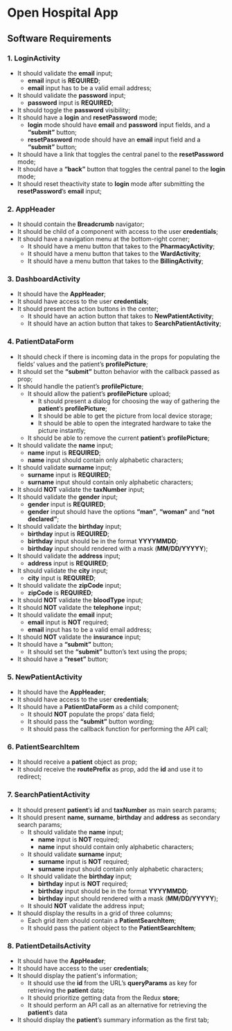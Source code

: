# Open Hospital App

## Software Requirements

### 1. LoginActivity

- It should validate the **email** input;
  - **email** input is **REQUIRED**;
  - **email** input has to be a valid email address;
- It should validate the **password** input;
  - **password** input is **REQUIRED**;
- It should toggle the **password** visibility;
- It should have a **login** and **resetPassword** mode;
  - **login** mode should have **email** and **password** input fields, and a **“submit”** button;
  - **resetPassword** mode should have an **email** input field and a **“submit”** button;
- It should have a link that toggles the central panel to the **resetPassword** mode;
- It should have a **“back”** button that toggles the central panel to the **login** mode;
- It should reset theactivity state to **login** mode after submitting the **resetPassword**’s **email** input;

### 2. AppHeader

- It should contain the **Breadcrumb** navigator;
- It should be child of a component with access to the user **credentials**;
- It should have a navigation menu at the bottom-right corner;
  - It should have a menu button that takes to the **PharmacyActivity**;
  - It should have a menu button that takes to the **WardActivity**;
  - It should have a menu button that takes to the **BillingActivity**;

### 3. DashboardActivity

- It should have the **AppHeader**;
- It should have access to the user **credentials**;
- It should present the action buttons in the center;
  - It should have an action button that takes to **NewPatientActivity**;
  - It should have an action button that takes to **SearchPatientActivity**;

### 4. PatientDataForm

- It should check if there is incoming data in the props for populating the fields’ values and the patient’s **profilePicture**;
- It should set the **“submit”** button behavior with the callback passed as prop;
- It should handle the patient’s **profilePicture**;
  - It should allow the patient’s **profilePicture** upload;
    - It should present a dialog for choosing the way of gathering the **patient**’s **profilePicture**;
    - It should be able to get the picture from local device storage;
    - It should be able to open the integrated hardware to take the picture instantly;
  - It should be able to remove the current **patient**’s **profilePicture**;
- It should validate the **name** input;
  - **name** input is **REQUIRED**;
  - **name** input should contain only alphabetic characters;
- It should validate **surname** input;
  - **surname** input is **REQUIRED**;
  - **surname** input should contain only alphabetic characters;
- It should **NOT** validate the **taxNumber** input;
- It should validate the **gender** input;
  - **gender** input is **REQUIRED**;
  - **gender** input should have the options **“man”**, **“woman”** and **“not declared”**;
- It should validate the **birthday** input;
  - **birthday** input is **REQUIRED**;
  - **birthday** input should be in the format **YYYYMMDD**;
  - **birthday** input should rendered with a mask (**MM/DD/YYYYY**);
- It should validate the **address** input;
  - **address** input is **REQUIRED**;
- It should validate the **city** input;
  - **city** input is **REQUIRED**;
- It should validate the **zipCode** input;
  - **zipCode** is **REQUIRED**;
- It should **NOT** validate the **bloodType** input;
- It should **NOT** validate the **telephone** input;
- It should validate the **email** input;
  - **email** input is **NOT** required;
  - **email** input has to be a valid email address;
- It should **NOT** validate the **insurance** input;
- It should have a **“submit”** button;
  - It should set the **“submit”** button’s text using the props;
- It should have a **“reset”** button;

### 5. NewPatientActivity

- It should have the **AppHeader**;
- It should have access to the user **credentials**;
- It should have a **PatientDataForm** as a child component;
  - It should **NOT** populate the props’ data field;
  - It should pass the **“submit”** button wording;
  - It should pass the callback function for performing the API call;

### 6. PatientSearchItem

- It should receive a **patient** object as prop;
- It should receive the **routePrefix** as prop, add the **id** and use it to redirect;

### 7. SearchPatientActivity

- It should present **patient**’s **id** and **taxNumber** as main search params;
- It should present **name**, **surname**, **birthday** and **address** as secondary search params;
  - It should validate the **name** input;
    - **name** input is **NOT** required;
    - **name** input should contain only alphabetic characters;
  - It should validate **surname** input;
    - **surname** input is **NOT** required;
    - **surname** input should contain only alphabetic characters;
  - It should validate the **birthday** input;
    - **birthday** input is **NOT** required;
    - **birthday** input should be in the format **YYYYMMDD**;
    - **birthday** input should rendered with a mask (**MM/DD/YYYYY**);
  - It should **NOT** validate the address input;
- It should display the results in a grid of three columns;
  - Each grid item should contain a **PatientSearchItem**;
  - It should pass the patient object to the **PatientSearchItem**;

### 8. PatientDetailsActivity

- It should have the **AppHeader**;
- It should have access to the user **credentials**;
- It should display the patient's information;
  - It should use the **id** from the URL’s **queryParams** as key for retrieving the **patient** data;
  - It should prioritize getting data from the Redux **store**;
  - It should perform an API call as an alternative for retrieving the **patient**’s data
- It should display the **patient**’s summary information as the first tab;
